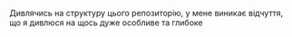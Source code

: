 Дивлячись на структуру цього репозиторію, у мене виникає відчуття, що я дивлюся на щось дуже особливе та глибоке